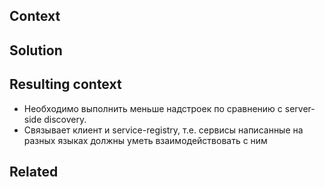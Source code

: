## Context

## Solution

## Resulting context

* Необходимо выполнить меньше надстроек по сравнению с server-side discovery.
* Связывает клиент и service-registry, т.е. сервисы написанные на разных языках должны уметь взаимодействовать с ним

## Related